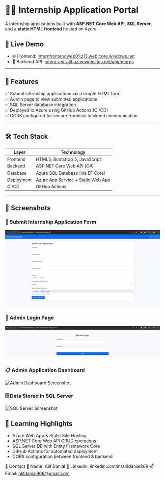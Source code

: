 # 🧑‍💻 Internship Application Portal

A internship applications built with **ASP.NET Core Web API**, **SQL Server**, and a **static HTML frontend** hosted on Azure.

## 🚀 Live Demo

- 🌐 Frontend: [internfrontendweb01.z13.web.core.windows.net](https://internfrontendweb01.z13.web.core.windows.net)
- 🔗 Backend API: [intern-api-alif.azurewebsites.net/api/Interns](https://intern-api-alif.azurewebsites.net/api/Interns)

---

## 📌 Features

✅ Submit internship applications via a simple HTML form  
✅ Admin page to view submitted applications  
✅ SQL Server database integration  
✅ Deployed to Azure using GitHub Actions (CI/CD)  
✅ CORS configured for secure frontend-backend communication  

---

## 🛠️ Tech Stack

| Layer       | Technology                        |
|------------|------------------------------------|
| Frontend    | HTML5, Bootstrap 5, JavaScript     |
| Backend     | ASP.NET Core Web API (C#)          |
| Database    | Azure SQL Database (via EF Core)   |
| Deployment  | Azure App Service + Static Web App |
| CI/CD       | GitHub Actions                     |

---

## 📸 Screenshots

### 📝 Submit Internship Application Form  
![Submit Form Screenshot](screenshots/submit-form.png)

### 🔐 Admin Login Page  
![Admin Login Screenshot](screenshots/admin-login.png)

### 📋 Admin Application Dashboard  
![Admin Dashboard Screenshot](screenshots/admin-dashboard.png)

### 🗄️ Data Stored in SQL Server  
![SQL Server Screenshot](screenshots/sql-database.png)






## 🧠 Learning Highlights


- Azure Web App & Static Site Hosting
- ASP.NET Core Web API CRUD operations
- SQL Server DB with Entity Framework Core
- GitHub Actions for automated deployment
- CORS configuration between frontend & backend






📧 Contact
👤 Name: Alif Danial
💼 LinkedIn: linkedin.com/in/alifdanial969
📫 Email: alifdanial969@gmail.com


